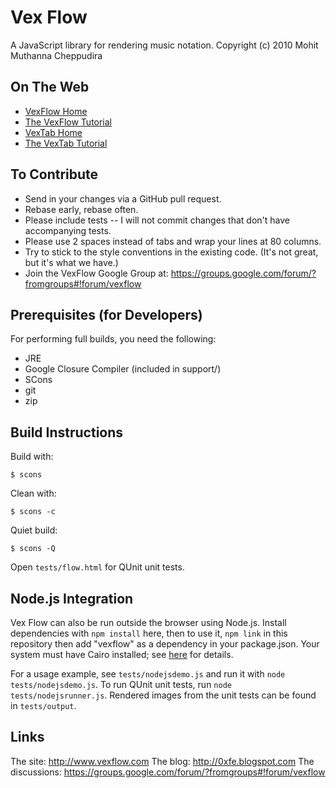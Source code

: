 # Vex Flow

A JavaScript library for rendering music notation.
Copyright (c) 2010 Mohit Muthanna Cheppudira

## On The Web

* [VexFlow Home](http://vexflow.com)
* [The VexFlow Tutorial](http://vexflow.com/docs/tutorial.html)
* [VexTab Home](http://vextab.com)
* [The VexTab Tutorial](http://vexflow.com/vextab/tutorial.html)

## To Contribute

* Send in your changes via a GitHub pull request.
* Rebase early, rebase often.
* Please include tests -- I will not commit changes that don't have
  accompanying tests.
* Please use 2 spaces instead of tabs and wrap your lines at 80 columns.
* Try to stick to the style conventions in the existing code. (It's not great,
  but it's what we have.)
* Join the VexFlow Google Group at:
  https://groups.google.com/forum/?fromgroups#!forum/vexflow

## Prerequisites (for Developers)

For performing full builds, you need the following:

* JRE
* Google Closure Compiler (included in support/)
* SCons
* git
* zip

## Build Instructions

Build with:

    $ scons

Clean with:

    $ scons -c

Quiet build:

    $ scons -Q

Open `tests/flow.html` for QUnit unit tests.

## Node.js Integration

Vex Flow can also be run outside the browser using Node.js.
Install dependencies with `npm install` here, then to use it,
`npm link` in this repository
then add "vexflow" as a dependency in your package.json.
Your system must have Cairo installed; see 
[here](https://github.com/LearnBoost/node-canvas#installation) for details.

For a usage example, see `tests/nodejsdemo.js` and run it 
with `node tests/nodejsdemo.js`.
To run QUnit unit tests, run `node tests/nodejsrunner.js`.
Rendered images from the unit tests can be found in `tests/output`.

## Links

The site: http://www.vexflow.com
The blog: http://0xfe.blogspot.com
The discussions: https://groups.google.com/forum/?fromgroups#!forum/vexflow
